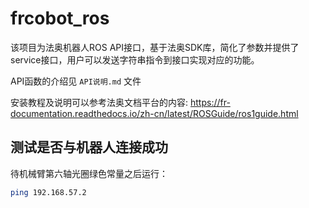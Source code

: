 # frcobot_ros

该项目为法奥机器人ROS API接口，基于法奥SDK库，简化了参数并提供了service接口，用户可以发送字符串指令到接口实现对应的功能。

API函数的介绍见 `API说明.md` 文件

安装教程及说明可以参考法奥文档平台的内容: https://fr-documentation.readthedocs.io/zh-cn/latest/ROSGuide/ros1guide.html

## 测试是否与机器人连接成功

待机械臂第六轴光圈绿色常量之后运行：

```bash
ping 192.168.57.2
```
